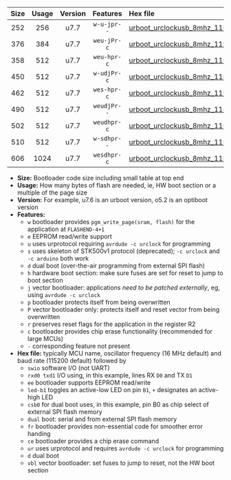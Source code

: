 |Size|Usage|Version|Features|Hex file|
|:-:|:-:|:-:|:-:|:--|
|252|256|u7.7|`w-u-jpr--`|[urboot_urclockusb_8mhz_115200bps_swio_rxd0_txd1_led+d5_ur_vbl.hex](https://raw.githubusercontent.com/stefanrueger/urboot.hex/main/boards/urclockusb/fcpu_8mhz/115200_bps/urboot_urclockusb_8mhz_115200bps_swio_rxd0_txd1_led+d5_ur_vbl.hex)|
|376|384|u7.7|`weu-jPr-c`|[urboot_urclockusb_8mhz_115200bps_swio_rxd0_txd1_ee_led+d5_fr_ce_ur_vbl.hex](https://raw.githubusercontent.com/stefanrueger/urboot.hex/main/boards/urclockusb/fcpu_8mhz/115200_bps/urboot_urclockusb_8mhz_115200bps_swio_rxd0_txd1_ee_led+d5_fr_ce_ur_vbl.hex)|
|358|512|u7.7|`weu-hpr-c`|[urboot_urclockusb_8mhz_115200bps_swio_rxd0_txd1_ee_led+d5_fr_ce_ur.hex](https://raw.githubusercontent.com/stefanrueger/urboot.hex/main/boards/urclockusb/fcpu_8mhz/115200_bps/urboot_urclockusb_8mhz_115200bps_swio_rxd0_txd1_ee_led+d5_fr_ce_ur.hex)|
|450|512|u7.7|`w-udjPr-c`|[urboot_urclockusb_8mhz_115200bps_swio_rxd0_txd1_led+d5_csb0_dual_fr_ce_ur_vbl.hex](https://raw.githubusercontent.com/stefanrueger/urboot.hex/main/boards/urclockusb/fcpu_8mhz/115200_bps/urboot_urclockusb_8mhz_115200bps_swio_rxd0_txd1_led+d5_csb0_dual_fr_ce_ur_vbl.hex)|
|462|512|u7.7|`wes-hpr-c`|[urboot_urclockusb_8mhz_115200bps_swio_rxd0_txd1_ee_led+d5_fr_ce.hex](https://raw.githubusercontent.com/stefanrueger/urboot.hex/main/boards/urclockusb/fcpu_8mhz/115200_bps/urboot_urclockusb_8mhz_115200bps_swio_rxd0_txd1_ee_led+d5_fr_ce.hex)|
|490|512|u7.7|`weudjPr--`|[urboot_urclockusb_8mhz_115200bps_swio_rxd0_txd1_ee_led+d5_csb0_dual_fr_ur_vbl.hex](https://raw.githubusercontent.com/stefanrueger/urboot.hex/main/boards/urclockusb/fcpu_8mhz/115200_bps/urboot_urclockusb_8mhz_115200bps_swio_rxd0_txd1_ee_led+d5_csb0_dual_fr_ur_vbl.hex)|
|502|512|u7.7|`weudhpr-c`|[urboot_urclockusb_8mhz_115200bps_swio_rxd0_txd1_ee_led+d5_csb0_dual_fr_ce_ur.hex](https://raw.githubusercontent.com/stefanrueger/urboot.hex/main/boards/urclockusb/fcpu_8mhz/115200_bps/urboot_urclockusb_8mhz_115200bps_swio_rxd0_txd1_ee_led+d5_csb0_dual_fr_ce_ur.hex)|
|510|512|u7.7|`w-sdhpr--`|[urboot_urclockusb_8mhz_115200bps_swio_rxd0_txd1_led+d5_csb0_dual_fr.hex](https://raw.githubusercontent.com/stefanrueger/urboot.hex/main/boards/urclockusb/fcpu_8mhz/115200_bps/urboot_urclockusb_8mhz_115200bps_swio_rxd0_txd1_led+d5_csb0_dual_fr.hex)|
|606|1024|u7.7|`wesdhpr-c`|[urboot_urclockusb_8mhz_115200bps_swio_rxd0_txd1_ee_led+d5_csb0_dual_fr_ce.hex](https://raw.githubusercontent.com/stefanrueger/urboot.hex/main/boards/urclockusb/fcpu_8mhz/115200_bps/urboot_urclockusb_8mhz_115200bps_swio_rxd0_txd1_ee_led+d5_csb0_dual_fr_ce.hex)|

- **Size:** Bootloader code size including small table at top end
- **Usage:** How many bytes of flash are needed, ie, HW boot section or a multiple of the page size
- **Version:** For example, u7.6 is an urboot version, o5.2 is an optiboot version
- **Features:**
  + `w` bootloader provides `pgm_write_page(sram, flash)` for the application at `FLASHEND-4+1`
  + `e` EEPROM read/write support
  + `u` uses urprotocol requiring `avrdude -c urclock` for programming
  + `s` uses skeleton of STK500v1 protocol (deprecated); `-c urclock` and `-c arduino` both work
  + `d` dual boot (over-the-air programming from external SPI flash)
  + `h` hardware boot section: make sure fuses are set for reset to jump to boot section
  + `j` vector bootloader: applications *need to be patched externally*, eg, using `avrdude -c urclock`
  + `p` bootloader protects itself from being overwritten
  + `P` vector bootloader only: protects itself and reset vector from being overwritten
  + `r` preserves reset flags for the application in the register R2
  + `c` bootloader provides chip erase functionality (recommended for large MCUs)
  + `-` corresponding feature not present
- **Hex file:** typically MCU name, oscillator frequency (16 MHz default) and baud rate (115200 default) followed by
  + `swio` software I/O (not UART)
  + `rxd0 txd1` I/O using, in this example, lines RX `D0` and TX `D1`
  + `ee` bootloader supports EEPROM read/write
  + `led-b1` toggles an active-low LED on pin `B1`, `+` designates an active-high LED
  + `csb0` for dual boot uses, in this example, pin B0 as chip select of external SPI flash memory
  + `dual` boot: serial and from external SPI flash memory
  + `fr` bootloader provides non-essential code for smoother error handing
  + `ce` bootloader provides a chip erase command
  + `ur` uses urprotocol and requires `avrdude -c urclock` for programming
  + `d` dual boot
  + `vbl` vector bootloader: set fuses to jump to reset, not the HW boot section
